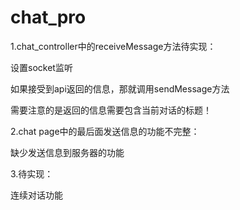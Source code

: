 # chat_pro

1.chat_controller中的receiveMessage方法待实现：

设置socket监听

如果接受到api返回的信息，那就调用sendMessage方法

需要注意的是返回的信息需要包含当前对话的标题！

2.chat page中的最后面发送信息的功能不完整：

缺少发送信息到服务器的功能

3.待实现：

连续对话功能